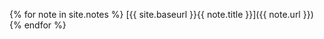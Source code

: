 <!-- {% for note in site.notes %}
    <a href="{{ note.url }}">{{ note.title }}</a>
{% endfor %} -->

{% for note in site.notes %}
[{{ site.baseurl }}{{ note.title }}]({{ note.url }})
{% endfor %}